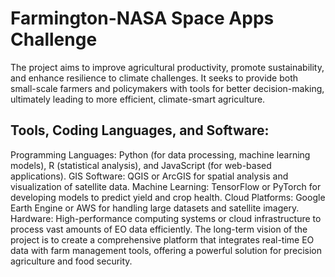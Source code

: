 # Farmington-NASA Space Apps Challenge

The project aims to improve agricultural productivity, promote sustainability, and enhance resilience to climate challenges. It seeks to provide both small-scale farmers and policymakers with tools for better decision-making, ultimately leading to more efficient, climate-smart agriculture.

## Tools, Coding Languages, and Software:
Programming Languages: Python (for data processing, machine learning models), R (statistical analysis), and JavaScript (for web-based applications).
GIS Software: QGIS or ArcGIS for spatial analysis and visualization of satellite data.
Machine Learning: TensorFlow or PyTorch for developing models to predict yield and crop health.
Cloud Platforms: Google Earth Engine or AWS for handling large datasets and satellite imagery.
Hardware: High-performance computing systems or cloud infrastructure to process vast amounts of EO data efficiently.
The long-term vision of the project is to create a comprehensive platform that integrates real-time EO data with farm management tools, offering a powerful solution for precision agriculture and food security.
